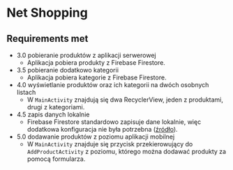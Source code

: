 # Net Shopping

## Requirements met

- 3.0 pobieranie produktów z aplikacji serwerowej
  - Aplikacja pobiera produkty z Firebase Firestore.
- 3.5 pobieranie dodatkowo kategorii
  - Aplikacja pobiera kategorie z Firebase Firestore.
- 4.0 wyświetlanie produktów oraz ich kategorii na dwóch osobnych listach
  - W `MainActivity` znajdują się dwa RecyclerView, jeden z produktami, drugi z kategoriami.
- 4.5 zapis danych lokalnie
  - Firebase Firestore standardowo zapisuje dane lokalnie, więc dodatkowa konfiguracja nie była potrzebna ([źródło](https://firebase.google.com/docs/firestore/manage-data/enable-offline#:~:text=For%20Android%20and%20Apple%20platforms%2C%20offline%20persistence%20is%20enabled%20by%20default.%20To%20disable%20persistence%2C%20set%20the%20PersistenceEnabled%20option%20to%20false.)).
- 5.0 dodawanie produktów z poziomu aplikacji mobilnej
  - W `MainActivity` znajduje się przycisk przekierowujący do `AddProductActivity` z poziomu, którego można dodawać produkty za pomocą formularza.
